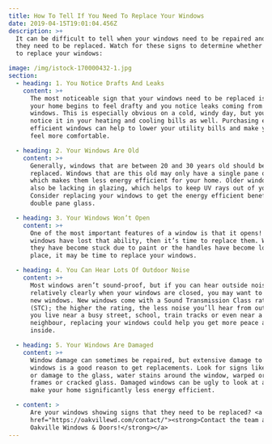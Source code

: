 ```yaml
---
title: How To Tell If You Need To Replace Your Windows
date: 2019-04-15T19:01:04.456Z
description: >+
  It can be difficult to tell when your windows need to be repaired and when
  they need to be replaced. Watch for these signs to determine whether it’s time
  to replace your windows:

image: /img/istock-170000432-1.jpg
section:
  - heading: 1. You Notice Drafts And Leaks
    content: >+
      The most noticeable sign that your windows need to be replaced is that
      your home begins to feel drafty and you notice leaks coming from your
      windows. This is especially obvious on a cold, windy day, but you may
      notice it in your heating and cooling bills as well. Purchasing energy
      efficient windows can help to lower your utility bills and make your home
      feel more comfortable.

  - heading: 2. Your Windows Are Old
    content: >+
      Generally, windows that are between 20 and 30 years old should be
      replaced. Windows that are this old may only have a single pane of glass,
      which makes them less energy efficient for your home. Older windows may
      also be lacking in glazing, which helps to keep UV rays out of your home.
      Consider replacing your windows to get the energy efficient benefits of
      double pane glass.

  - heading: 3. Your Windows Won’t Open
    content: >+
      One of the most important features of a window is that it opens! If your
      windows have lost that ability, then it’s time to replace them. Whether
      they have become stuck due to paint or the handles have become locked in
      place, it may be time to replace your windows.

  - heading: 4. You Can Hear Lots Of Outdoor Noise
    content: >+
      Most windows aren’t sound-proof, but if you can hear outside noise
      relatively clearly when your windows are closed, you may want to consider
      new windows. New windows come with a Sound Transmission Class rating
      (STC); the higher the rating, the less noise you’ll hear from outside. If
      you live near a busy street, school, train tracks or even near a noisy
      neighbour, replacing your windows could help you get more peace and quiet
      inside.

  - heading: 5. Your Windows Are Damaged
    content: >+
      Window damage can sometimes be repaired, but extensive damage to your
      windows is a good reason to get replacements. Look for signs like chipping
      or damage to the glass, water stains around the window, warped or broken
      frames or cracked glass. Damaged windows can be ugly to look at and can
      make your home significantly less energy efficient.

  - content: >
      Are your windows showing signs that they need to be replaced? <a
      href="https://oakvillewd.com/contact/"><strong>Contact the team at
      Oakville Windows & Doors!</strong></a>
---
```

